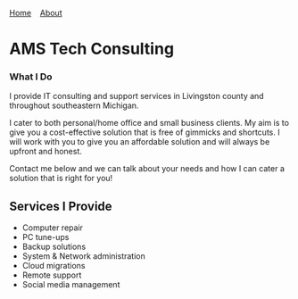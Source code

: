 [Home](/index.md)&nbsp;&nbsp;&nbsp;&nbsp;[About](/about.md)

# AMS Tech Consulting

### What I Do

I provide IT consulting and support services in Livingston county and throughout southeastern Michigan.

I cater to both personal/home office and small business clients. My aim is to give you a cost-effective solution that is free of gimmicks and shortcuts. I will work with you to give you an affordable solution and will always be upfront and honest.

Contact me below and we can talk about your needs and how I can cater a solution that is right for you!

## Services I Provide

- Computer repair
- PC tune-ups
- Backup solutions
- System & Network administration
- Cloud migrations
- Remote support
- Social media management
